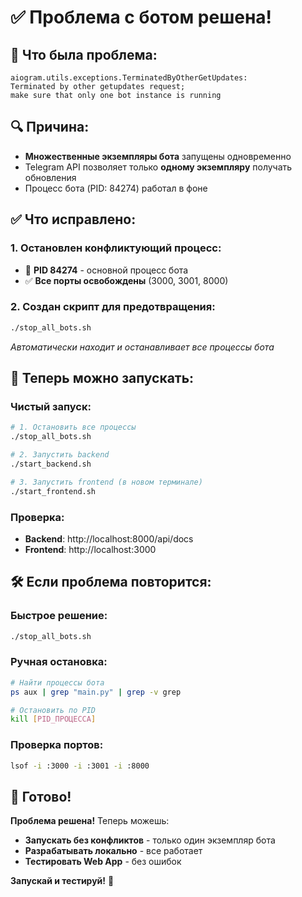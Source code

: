 # ✅ Проблема с ботом решена!

## 🐛 Что была проблема:
```
aiogram.utils.exceptions.TerminatedByOtherGetUpdates: 
Terminated by other getupdates request; 
make sure that only one bot instance is running
```

## 🔍 Причина:
- **Множественные экземпляры бота** запущены одновременно
- Telegram API позволяет только **одному экземпляру** получать обновления
- Процесс бота (PID: 84274) работал в фоне

## ✅ Что исправлено:

### **1. Остановлен конфликтующий процесс:**
- 🛑 **PID 84274** - основной процесс бота
- ✅ **Все порты освобождены** (3000, 3001, 8000)

### **2. Создан скрипт для предотвращения:**
```bash
./stop_all_bots.sh
```
*Автоматически находит и останавливает все процессы бота*

## 🚀 Теперь можно запускать:

### **Чистый запуск:**
```bash
# 1. Остановить все процессы
./stop_all_bots.sh

# 2. Запустить backend
./start_backend.sh

# 3. Запустить frontend (в новом терминале)
./start_frontend.sh
```

### **Проверка:**
- **Backend**: http://localhost:8000/api/docs
- **Frontend**: http://localhost:3000

## 🛠️ Если проблема повторится:

### **Быстрое решение:**
```bash
./stop_all_bots.sh
```

### **Ручная остановка:**
```bash
# Найти процессы бота
ps aux | grep "main.py" | grep -v grep

# Остановить по PID
kill [PID_ПРОЦЕССА]
```

### **Проверка портов:**
```bash
lsof -i :3000 -i :3001 -i :8000
```

## 🎯 Готово!

**Проблема решена!** Теперь можешь:
- **Запускать без конфликтов** - только один экземпляр бота
- **Разрабатывать локально** - все работает
- **Тестировать Web App** - без ошибок

**Запускай и тестируй!** 🚀
